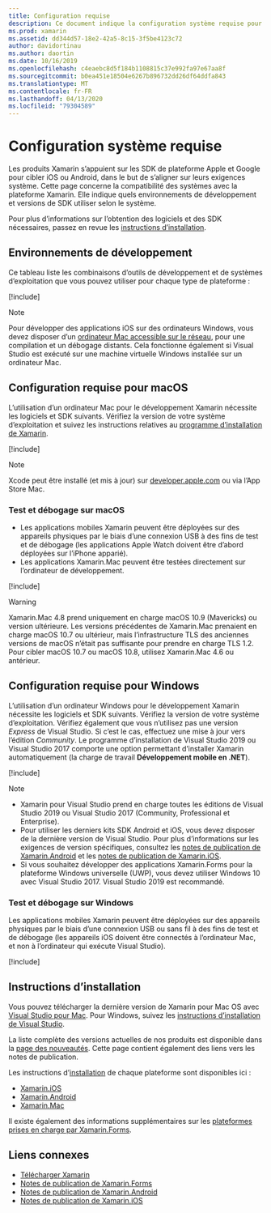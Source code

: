 ```yaml
---
title: Configuration requise
description: Ce document indique la configuration système requise pour générer des applications avec Xamarin sur les ordinateurs Mac et Windows. Il contient également des liens vers des instructions d’installation.
ms.prod: xamarin
ms.assetid: dd344d57-18e2-42a5-8c15-3f5be4123c72
author: davidortinau
ms.author: daortin
ms.date: 10/16/2019
ms.openlocfilehash: c4eaebc8d5f184b1108815c37e992fa97e67aa8f
ms.sourcegitcommit: b0ea451e18504e6267b896732dd26df64ddfa843
ms.translationtype: MT
ms.contentlocale: fr-FR
ms.lasthandoff: 04/13/2020
ms.locfileid: "79304589"
---
```

# <a name="system-requirements"></a>Configuration système requise

Les produits Xamarin s’appuient sur les SDK de plateforme Apple et Google pour cibler iOS ou Android, dans le but de s’aligner sur leurs exigences système. Cette page concerne la compatibilité des systèmes avec la plateforme Xamarin. Elle indique quels environnements de développement et versions de SDK utiliser selon le système.

Pour plus d’informations sur l’obtention des logiciels et des SDK nécessaires, passez en revue les [instructions d’installation](#installation-instructions).

## <a name="development-environments"></a>Environnements de développement

Ce tableau liste les combinaisons d’outils de développement et de systèmes d’exploitation que vous pouvez utiliser pour chaque type de plateforme :

[!include[](~/cross-platform/includes/development-environment.md)]

> [!NOTE]
> Pour développer des applications iOS sur des ordinateurs Windows, vous devez disposer d’un [ordinateur Mac accessible sur le réseau](~/ios/get-started/installation/windows/connecting-to-mac/index.md), pour une compilation et un débogage distants. Cela fonctionne également si Visual Studio est exécuté sur une machine virtuelle Windows installée sur un ordinateur Mac.

## <a name="macos-requirements"></a>Configuration requise pour macOS

L’utilisation d’un ordinateur Mac pour le développement Xamarin nécessite les logiciels et SDK suivants. Vérifiez la version de votre système d’exploitation et suivez les instructions relatives au [programme d’installation de Xamarin](#installation-instructions).

[!include[](~/cross-platform/includes/macos-requirements.md)]

> [!NOTE]
> Xcode peut être installé (et mis à jour) sur [developer.apple.com](https://developer.apple.com/xcode/download/) ou via l’App Store Mac.

### <a name="testing--debugging-on-macos"></a>Test et débogage sur macOS

- Les applications mobiles Xamarin peuvent être déployées sur des appareils physiques par le biais d’une connexion USB à des fins de test et de débogage (les applications Apple Watch doivent être d’abord déployées sur l’iPhone apparié).
- Les applications Xamarin.Mac peuvent être testées directement sur l’ordinateur de développement.

[!include[](~/cross-platform/includes/macos-testing.md)]

> [!WARNING]
> Xamarin.Mac 4.8 prend uniquement en charge macOS 10.9 (Mavericks) ou version ultérieure.
> Les versions précédentes de Xamarin.Mac prenaient en charge macOS 10.7 ou ultérieur, mais l’infrastructure TLS des anciennes versions de macOS n’était pas suffisante pour prendre en charge TLS 1.2. Pour cibler macOS 10.7 ou macOS 10.8, utilisez Xamarin.Mac 4.6 ou antérieur.

## <a name="windows-requirements"></a>Configuration requise pour Windows

L’utilisation d’un ordinateur Windows pour le développement Xamarin nécessite les logiciels et SDK suivants.
Vérifiez la version de votre système d’exploitation. Vérifiez également que vous n’utilisez pas une version *Express* de Visual Studio. Si c’est le cas, effectuez une mise à jour vers l’édition *Community*.
Le programme d’installation de Visual Studio 2019 ou Visual Studio 2017 comporte une option permettant d’installer Xamarin automatiquement (la charge de travail **Développement mobile en .NET**).

[!include[](~/cross-platform/includes/windows-requirements.md)]

> [!NOTE]
>
> - Xamarin pour Visual Studio prend en charge toutes les éditions de Visual Studio 2019 ou Visual Studio 2017 (Community, Professional et Enterprise).
> - Pour utiliser les derniers kits SDK Android et iOS, vous devez disposer de la dernière version de Visual Studio. Pour plus d’informations sur les exigences de version spécifiques, consultez les [notes de publication de Xamarin.Android](/xamarin/android/release-notes/) et les [notes de publication de Xamarin.iOS](/xamarin/ios/release-notes/).
> - Si vous souhaitez développer des applications Xamarin.Forms pour la plateforme Windows universelle (UWP), vous devez utiliser Windows 10 avec Visual Studio 2017. Visual Studio 2019 est recommandé.

### <a name="testing--debugging-on-windows"></a>Test et débogage sur Windows

Les applications mobiles Xamarin peuvent être déployées sur des appareils physiques par le biais d’une connexion USB ou sans fil à des fins de test et de débogage (les appareils iOS doivent être connectés à l’ordinateur Mac, et non à l’ordinateur qui exécute Visual Studio).

[!include[](~/cross-platform/includes/windows-testing.md)]

## <a name="installation-instructions"></a>Instructions d’installation

Vous pouvez télécharger la dernière version de Xamarin pour Mac OS avec [Visual Studio pour Mac](https://docs.microsoft.com/visualstudio/mac/installation). Pour Windows, suivez les [instructions d’installation de Visual Studio](https://docs.microsoft.com/visualstudio/install/install-visual-studio).

La liste complète des versions actuelles de nos produits est disponible dans la [page des nouveautés](~/whats-new/index.yml). Cette page contient également des liens vers les notes de publication.

Les instructions d’[installation](~/get-started/installation/index.md) de chaque plateforme sont disponibles ici :

- [Xamarin.iOS](~/ios/get-started/installation/index.md)
- [Xamarin.Android](~/android/get-started/installation/index.md)
- [Xamarin.Mac](~/mac/get-started/installation.md)

Il existe également des informations supplémentaires sur les [plateformes prises en charge par Xamarin.Forms](~/get-started/supported-platforms.md).

## <a name="related-links"></a>Liens connexes

- [Télécharger Xamarin](https://visualstudio.microsoft.com/xamarin/)
- [Notes de publication de Xamarin.Forms](/xamarin/xamarin-forms/release-notes/)
- [Notes de publication de Xamarin.Android](/xamarin/android/release-notes/)
- [Notes de publication de Xamarin.iOS](/xamarin/ios/release-notes/)
